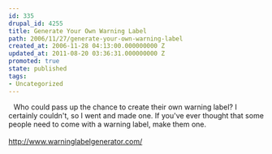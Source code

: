 ```yaml
---
id: 335
drupal_id: 4255
title: Generate Your Own Warning Label
path: 2006/11/27/generate-your-own-warning-label
created_at: 2006-11-28 04:13:00.000000000 Z
updated_at: 2011-08-20 03:36:31.000000000 Z
promoted: true
state: published
tags:
- Uncategorized
---
```

<a href="http://photos1.blogger.com/x/blogger/5094/628/1600/806855/warninglabel.jpg"><img style="float:left;cursor:hand;margin:0 10px 10px 0;" src="http://photos1.blogger.com/x/blogger/5094/628/320/624032/warninglabel.jpg" border="0" alt="" /></a>Who could pass up the chance to create their own warning label? I certainly couldn't, so I went and made one. If you've ever thought that some people need to come with a warning label, make them one.<br /><br /><a href="http://www.warninglabelgenerator.com/">http://www.warninglabelgenerator.com/<br /></a>
